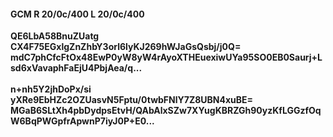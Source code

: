 #### GCM R 20/0c/400 L 20/0c/400
**QE6LbA58BnuZUatg**<br/>**CX4F75EGxlgZnZhbY3orl6lyKJ269hWJaGsQsbj/j0Q=**<br/>**mdC7phCfcFtOx48EwP0yW8yW4rAyoXTHEuexiwUYa95SO0EB0Saurj+Lsd6xVavaphFaEjU4PbjAea/q...**<br/><br/>
**n+nh5Y2jhDoPx/si**<br/>**yXRe9EbHZc2OZUasvN5Fptu/0twbFNlY7Z8UBN4xuBE=**<br/>**MGaB6SLtXh4pbDydpsEtvH/QAbAlxSZw7XYugKBRZGh90yzKfLGGzfOqW6BqPWGpfrApwnP7iyJ0P+E0...**